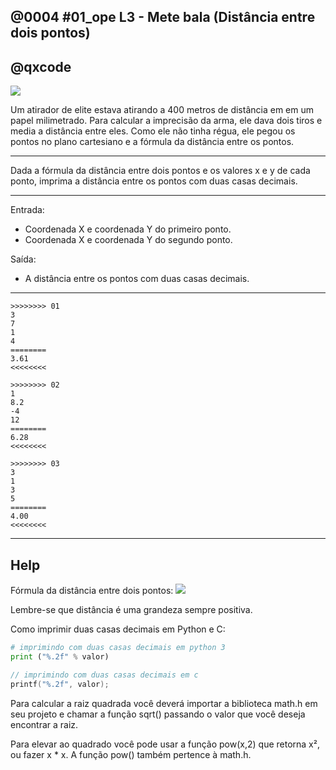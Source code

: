 ## @0004 #01_ope L3 - Mete bala (Distância entre dois pontos)
## @qxcode


![](https://raw.githubusercontent.com/qxcodefup/arcade/master/base/0004/capa.jpg)

Um atirador de elite estava atirando a 400 metros de distância em em um papel milimetrado.
Para calcular a imprecisão da arma, ele dava dois tiros e media a distância entre eles.
Como ele não tinha régua, ele pegou os pontos no plano cartesiano e a fórmula
da distância entre os pontos.

---

Dada a fórmula da distância entre dois pontos e os valores x e y de cada ponto,
imprima a distância entre os pontos com duas casas decimais.

---

Entrada:

* Coordenada X e coordenada Y do primeiro ponto.
* Coordenada X e coordenada Y do segundo ponto.

Saída:

* A distância entre os pontos com duas casas decimais.


---

```
>>>>>>>> 01
3
7
1
4
========
3.61
<<<<<<<<

>>>>>>>> 02
1
8.2
-4
12
========
6.28
<<<<<<<<

>>>>>>>> 03
3
1
3
5
========
4.00
<<<<<<<<

```

---
## Help

Fórmula da distância entre dois pontos:
![](https://raw.githubusercontent.com/qxcodefup/arcade/master/base/0004/formula.jpg)

Lembre-se que distância é uma grandeza sempre positiva.

Como imprimir duas casas decimais em Python e C:

```py
# imprimindo com duas casas decimais em python 3
print ("%.2f" % valor)
```
```c
// imprimindo com duas casas decimais em c 
printf("%.2f", valor);
```


Para calcular a raiz quadrada você deverá importar a biblioteca math.h em seu projeto e chamar a função sqrt() passando o valor que você deseja encontrar a raiz.

Para elevar ao quadrado você pode usar a função pow(x,2) que retorna x², ou fazer x * x. A função pow() também pertence à math.h.

<!---

>>>>>>>> 04
7
3
4
-1
========
5.00
<<<<<<<<


>>>>>>>> 05
0
0
0
0
========
0.00
<<<<<<<<


>>>>>>>> 06
47.88
43.91
34.8
40.02
========
13.65
<<<<<<<<

--->
